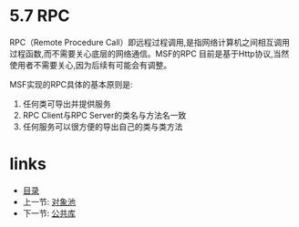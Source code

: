 # 5.7 RPC

RPC（Remote Procedure Call）即远程过程调用,是指网络计算机之间相互调用过程函数,而不需要关心底层的网络通信。MSF的RPC 目前是基于Http协议,当然使用者不需要关心,因为后续有可能会有调整。

MSF实现的RPC具体的基本原则是:

1. 任何类可导出并提供服务
2. RPC Client与RPC Server的类名与方法名一致
3. 任何服务可以很方便的导出自己的类与类方法


# links
  * [目录](<preface-目录.md>)
  * 上一节: [对象池](<05.6-对象池.md>)
  * 下一节: [公共库](<05.8-公共库.md>)